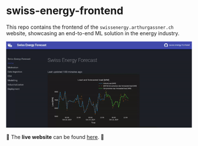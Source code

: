 # swiss-energy-frontend

This repo contains the frontend of the `swissenergy.arthurgassner.ch` website, showcasing an end-to-end ML solution in the energy industry.

![](img/landing_page.gif)

:rocket: The **live website** can be found [here](https://swissenergy.arthurgassner.ch). :rocket: